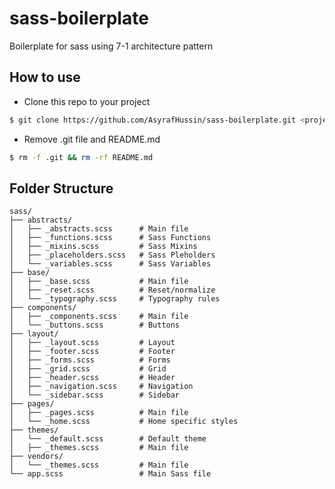 # sass-boilerplate
Boilerplate for sass using 7-1 architecture pattern

## How to use
* Clone this repo to your project
```bash
$ git clone https://github.com/AsyrafHussin/sass-boilerplate.git <project-path>
```

* Remove .git file and README.md
```bash
$ rm -f .git && rm -rf README.md
```

## Folder Structure

    sass/
    ├── abstracts/     
    │   ├── _abstracts.scss      # Main file
    │   ├── _functions.scss      # Sass Functions
    │   ├── _mixins.scss         # Sass Mixins
    │   ├── _placeholders.scss   # Sass Pleholders
    │   └── _variables.scss      # Sass Variables  
    ├── base/          
    │   ├── _base.scss           # Main file
    │   ├── _reset.scss          # Reset/normalize
    │   └── _typography.scss     # Typography rules          
    ├── components/              
    │   ├── _components.scss     # Main file   
    │   └── _buttons.scss        # Buttons 
    ├── layout/        
    │   ├── _layout.scss         # Layout         
    │   ├── _footer.scss         # Footer
    │   ├── _forms.scss          # Forms               
    │   ├── _grid.scss           # Grid
    │   ├── _header.scss         # Header
    │   ├── _navigation.scss     # Navigation
    │   └── _sidebar.scss        # Sidebar   
    ├── pages/     
    │   ├── _pages.scss          # Main file     
    │   └── _home.scss           # Home specific styles            
    ├── themes/
    │   └── _default.scss        # Default theme 
    │   ├── _themes.scss         # Main file     
    ├── vendors/
    │   └── _themes.scss         # Main file     
    └── app.scss                 # Main Sass file




